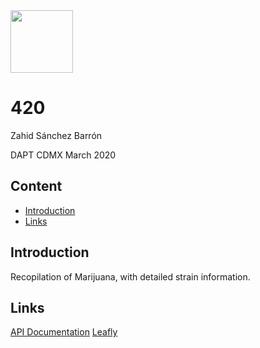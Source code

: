 <img src="https://bit.ly/2VnXWr2" width="100"/>

# 420
Zahid Sánchez Barrón

DAPT CDMX March 2020

## Content
- [Introduction](#introduction) 
- [Links](#links)

<a name="introduction"></a>

## Introduction
Recopilation of Marijuana, with detailed strain information.

<a name="links"></a>

## Links
[API Documentation](http://strains.evanbusse.com/)
[Leafly](https://www.leafly.com/)
